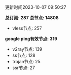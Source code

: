 更新时间2023-10-07 09:50:27

**总订阅: 287**
**总节点: 14808**
- vless节点: 257

**google ping有效节点: 319**
- v2ray节点: 139
- ss节点: 128
- trojan节点: 25
- ssr节点: 27

